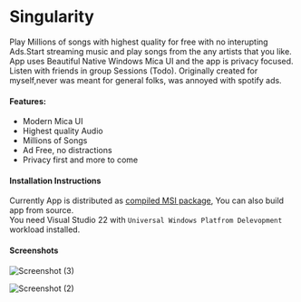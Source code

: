 # Singularity

Play Millions of songs with highest quality for free with no interupting Ads.Start streaming music and play songs from the any artists that you like. App uses Beautiful Native Windows Mica UI and the app is privacy focused. Listen with friends in group Sessions (Todo). Originally created for myself,never was meant for general folks, was annoyed with spotify ads.

#### Features:
* Modern Mica UI
* Highest quality Audio
* Millions of Songs
* Ad Free, no distractions
* Privacy first and more to come

#### Installation Instructions 
Currently App is  distributed as [compiled MSI package](https://github.com/sps014/Singularity/releases/download/0.0.1/SingularityApp_0.0.1.0.zip), You can also build app from source.<br>
You need Visual Studio 22 with `Universal Windows Platfrom Delevopment` workload installed.



#### Screenshots
![Screenshot (3)](https://user-images.githubusercontent.com/45932883/149787782-a330ceb5-af13-471d-a1cf-e085dd212976.png)

![Screenshot (2)](https://user-images.githubusercontent.com/45932883/149784928-347720cf-3c4d-4201-b498-d793b694efea.png)

